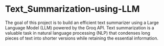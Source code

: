 # Text_Summarization-using-LLM

The goal of this project is to build an efficient text summarizer using a Large Language Model (LLM) powered by the Groq API. Text summarization is a valuable task in natural language processing (NLP) that condenses long pieces of text into shorter versions while retaining the essential information.

